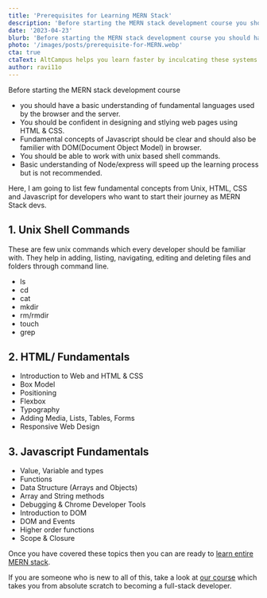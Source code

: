 ```yaml
---
title: 'Prerequisites for Learning MERN Stack'
description: 'Before starting the MERN stack development course you should have a basic understanding of fundamental languages used by the browser and the server. You must be familier with basics of HTML, CSS and Javascript.'
date: '2023-04-23'
blurb: 'Before starting the MERN stack development course you should have a basic understanding of fundamental languages used by the browser and the server. You must be familier with basics of HTML, CSS and Javascript.'
photo: '/images/posts/prerequisite-for-MERN.webp'
cta: true
ctaText: AltCampus helps you learn faster by inculcating these systems as part of the learning model. 🙌
author: ravi11o
---
```


Before starting the MERN stack development course

- you should have a basic understanding of fundamental languages used by the browser and the server.
- You should be confident in designing and stlying web pages using HTML & CSS.
- Fundamental concepts of Javascript should be clear and should also be familier with DOM(Document Object Model) in browser.
- You should be able to work with unix based shell commands.
- Basic understanding of Node/express will speed up the learning process but is not recommended.

Here, I am going to list few fundamental concepts from Unix, HTML, CSS and Javascript for developers who want to start their journey as MERN Stack devs.

## 1. Unix Shell Commands

These are few unix commands which every developer should be familiar with. They help in adding, listing, navigating, editing and deleting files and folders through command line.

- ls
- cd
- cat
- mkdir
- rm/rmdir
- touch
- grep

## 2. HTML/ Fundamentals

- Introduction to Web and HTML & CSS
- Box Model
- Positioning
- Flexbox
- Typography
- Adding Media, Lists, Tables, Forms
- Responsive Web Design

## 3. Javascript Fundamentals

- Value, Variable and types
- Functions
- Data Structure (Arrays and Objects)
- Array and String methods
- Debugging & Chrome Developer Tools
- Introduction to DOM
- DOM and Events
- Higher order functions
- Scope & Closure

Once you have covered these topics then you can are ready to [learn entire MERN stack](https://altcampus.com/posts/the-complete-roadmap-to-learn-full-stack-web-development-using-the-MERN-stack).

If you are someone who is new to all of this, take a look at [our course](https://altcampus.com) which takes you from absolute scratch to becoming a full-stack developer.
